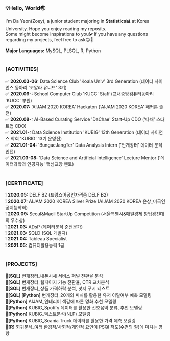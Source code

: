 <h3>💡Hello, World🌏</h3>
I'm Da Yeon(Zoey), a junior student majoring in <b>Statistics📊</b> at Korea University. Hope you enjoy reading my reposits.<br>
Some might become inspirations to you!💕 If you have any questions regarding my projects, feel free to ask🙃🙂<br>
<br>
<b>Major Languages:</b> MySQL, PLSQL, R, Python
<br>
<br>
<h3>[ACTIVITIES]</h3>
✅ <b>2020.03-06:</b> Data Science Club 'Koala Univ' 3rd Generation (데이터 사이언스 동아리 '코알라 유니브' 3기)<br>
✅ <b>2020.06-:</b> School Computer Club 'KUCC' Staff (교내중앙컴퓨터동아리 'KUCC' 부원)<br>
✅ <b>2020.07:</b> 'AIJAM 2020 KOREA' Hackaton ('AIJAM 2020 KOREA' 해커톤 출전)<br>
✅ <b>2020.08-:</b> AI-Based Curating Service 'DaChae' Start-Up CDO ('다채' 스타트업 CDO)<br>
✅ <b>2021.01-:</b> Data Science Institution 'KUBIG' 13th Generation (데이터 사이언스 학회 'KUBIG' 13기 운영진)<br>
✅ <b>2021.01-04:</b> 'BungaeJangTer' Data Analysis Intern ('번개장터' 데이터 분석 인턴)<br>
✅ <b>2021.03-08:</b> 'Data Science and Artificial Intelligence' Lecture Mentor ('데이터과학과 인공지능' 핵심교양 멘토)<br>
<br>
<h3>[CERTIFICATE]</h3>
❕ <b>2020.05:</b> DELF B2 (프랑스어공인자격증 DELF B2)<br>
❕ <b>2020.07:</b> AIJAM 2020 KOREA Silver Prize (AIJAM 2020 KOREA 은상_미국인공지능학회)<br>
❕ <b>2020.09:</b> Seoul&Maeil StartUp Competition (서울특별시&매일경제 창업경진대회 우수상)<br>
❕ <b>2021.03:</b> ADsP (데이터분석 준전문가)<br>
❕ <b>2021.03:</b> SQLD (SQL 개발자)<br>
❕ <b>2021.04:</b> Tableau Specialist<br>
❕ <b>2021.05:</b> 컴퓨터활용능력 1급<br>
<br>
<h3>[PROJECTS]</h3>
📌<b>[SQL]</b> 번개장터_내폰시세 서비스 퍼널 전환율 분석<br>
📌<b>[SQL]</b> 번개장터_웹페이지 기능 전환율, CTR 교차분석<br>
📌<b>[SQL]</b> 번개장터_상품 가격하락 분석, 넛지 푸시 테스트<br>
📌<b>[SQL] [Python]</b> 번개장터_20개의 피처를 활용한 유저 이탈여부 예측 모델링<br>
📌<b>[Python]</b> AIJAM_인테리어 색감에 따른 명화 추천 모델링<br>
📌<b>[Python]</b> KUBIG_Spotify 데이터를 활용한 선호음악 분류, 추천 모델링<br>
📌<b>[Python]</b> KUBIG_텍스트분석(NLP) 모델링<br>
📌<b>[Python]</b> KUBIG_Scania Truck 데이터를 활용한 가격 예측 모델링<br>
📌<b>[R]</b> 회귀분석_여러 환경적/사회적/개인적 요인이 PSQI 척도(수면의 질)에 미치는 영향<br>
